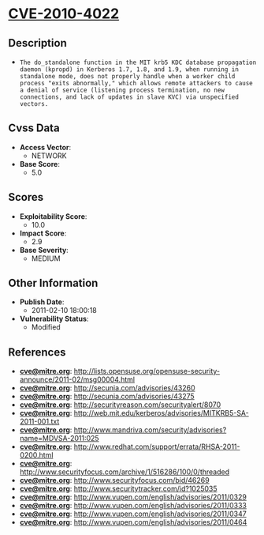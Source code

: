 
# [CVE-2010-4022](https://cve.mitre.org/cgi-bin/cvename.cgi?name=CVE-2010-4022)

## Description

- `The do_standalone function in the MIT krb5 KDC database propagation daemon (kpropd) in Kerberos 1.7, 1.8, and 1.9, when running in standalone mode, does not properly handle when a worker child process "exits abnormally," which allows remote attackers to cause a denial of service (listening process termination, no new connections, and lack of updates in slave KVC) via unspecified vectors.`

## Cvss Data

- **Access Vector**:
  - NETWORK
- **Base Score**:
  - 5.0

## Scores

- **Exploitability Score**:
  - 10.0
- **Impact Score**:
  - 2.9
- **Base Severity**:
  - MEDIUM

## Other Information

- **Publish Date**:
  - 2011-02-10 18:00:18
- **Vulnerability Status**:
  - Modified

## References

- **cve@mitre.org**: http://lists.opensuse.org/opensuse-security-announce/2011-02/msg00004.html
- **cve@mitre.org**: http://secunia.com/advisories/43260
- **cve@mitre.org**: http://secunia.com/advisories/43275
- **cve@mitre.org**: http://securityreason.com/securityalert/8070
- **cve@mitre.org**: http://web.mit.edu/kerberos/advisories/MITKRB5-SA-2011-001.txt
- **cve@mitre.org**: http://www.mandriva.com/security/advisories?name=MDVSA-2011:025
- **cve@mitre.org**: http://www.redhat.com/support/errata/RHSA-2011-0200.html
- **cve@mitre.org**: http://www.securityfocus.com/archive/1/516286/100/0/threaded
- **cve@mitre.org**: http://www.securityfocus.com/bid/46269
- **cve@mitre.org**: http://www.securitytracker.com/id?1025035
- **cve@mitre.org**: http://www.vupen.com/english/advisories/2011/0329
- **cve@mitre.org**: http://www.vupen.com/english/advisories/2011/0333
- **cve@mitre.org**: http://www.vupen.com/english/advisories/2011/0347
- **cve@mitre.org**: http://www.vupen.com/english/advisories/2011/0464

